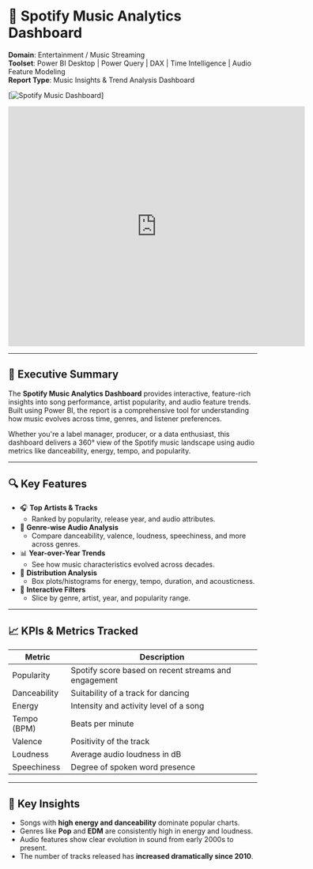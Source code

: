 # 🎵 Spotify Music Analytics Dashboard

**Domain**: Entertainment / Music Streaming  
**Toolset**: Power BI Desktop | Power Query | DAX | Time Intelligence | Audio Feature Modeling  
**Report Type**: Music Insights & Trend Analysis Dashboard

[![Spotify Music Dashboard](Screenshots/Dashboard.png)]
<iframe title="spotify_reporting" width="600" height="486" src="https://app.powerbi.com/view?r=eyJrIjoiMWNmM2MyMGMtYTEzMy00NmEwLWIxZWYtNTllNmZjNDQ3YzkzIiwidCI6IjI4OTI5MmNiLTQwNTctNGY0YS1iMWIyLWRiYzU4NjY3OGViNSJ9" frameborder="0" allowFullScreen="true"></iframe>

---

## 📘 Executive Summary

The **Spotify Music Analytics Dashboard** provides interactive, feature-rich insights into song performance, artist popularity, and audio feature trends. Built using Power BI, the report is a comprehensive tool for understanding how music evolves across time, genres, and listener preferences. 

Whether you're a label manager, producer, or a data enthusiast, this dashboard delivers a 360° view of the Spotify music landscape using audio metrics like danceability, energy, tempo, and popularity.

---

## 🔍 Key Features

- 🎧 **Top Artists & Tracks**  
  - Ranked by popularity, release year, and audio attributes.
- 🎼 **Genre-wise Audio Analysis**  
  - Compare danceability, valence, loudness, speechiness, and more across genres.
- 📊 **Year-over-Year Trends**  
  - See how music characteristics evolved across decades.
- 🧪 **Distribution Analysis**  
  - Box plots/histograms for energy, tempo, duration, and acousticness.
- 🧮 **Interactive Filters**  
  - Slice by genre, artist, year, and popularity range.

---

## 📈 KPIs & Metrics Tracked

| Metric        | Description                                             |
|---------------|---------------------------------------------------------|
| Popularity    | Spotify score based on recent streams and engagement   |
| Danceability  | Suitability of a track for dancing                     |
| Energy        | Intensity and activity level of a song                 |
| Tempo (BPM)   | Beats per minute                                       |
| Valence       | Positivity of the track                                |
| Loudness      | Average audio loudness in dB                           |
| Speechiness   | Degree of spoken word presence                         |

---

## 🧠 Key Insights

- Songs with **high energy and danceability** dominate popular charts.
- Genres like **Pop** and **EDM** are consistently high in energy and loudness.
- Audio features show clear evolution in sound from early 2000s to present.
- The number of tracks released has **increased dramatically since 2010**.
